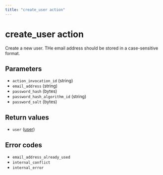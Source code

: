 ```yaml
---
title: "create_user action"
---
```


# create_user action

Create a new user. THe email address should be stored in a case-sensitive format.

## Parameters

-   `action_invocation_id` (string)
-   `email_address` (string)
-   `password_hash` (bytes)
-   `password_hash_algorithm_id` (string)
-   `password_salt` (bytes)

## Return values

-   `user` ([user](/references/user-server-actions/models/user))

## Error codes

-   `email_address_already_used`
-   `internal_conflict`
-   `internal_error`
